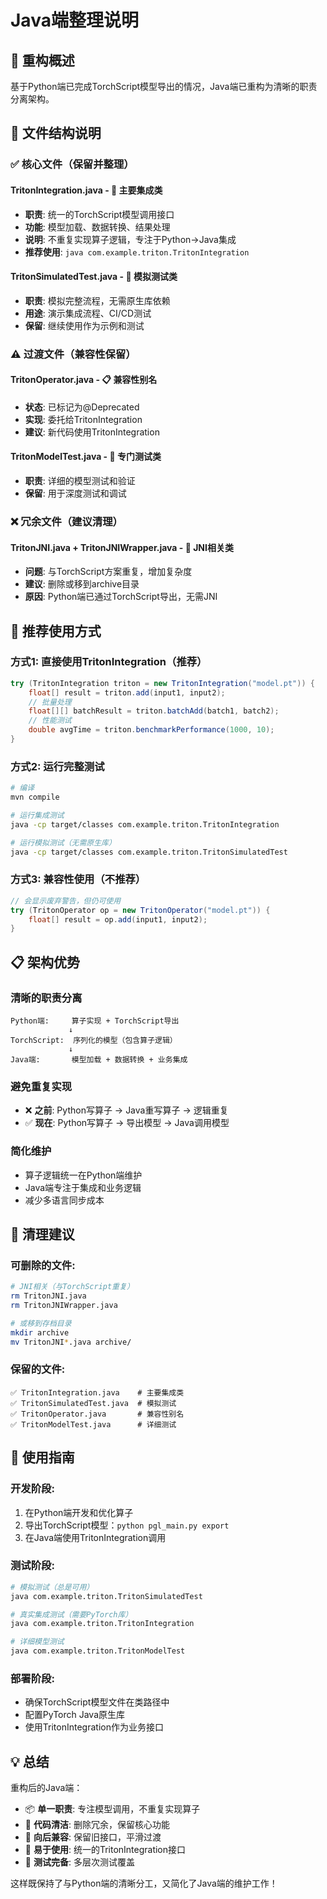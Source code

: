 # Java端整理说明

## 🎯 重构概述

基于Python端已完成TorchScript模型导出的情况，Java端已重构为清晰的职责分离架构。

## 📁 文件结构说明

### ✅ 核心文件（保留并整理）

#### **TritonIntegration.java** - 🌟 **主要集成类**
- **职责**: 统一的TorchScript模型调用接口
- **功能**: 模型加载、数据转换、结果处理
- **说明**: 不重复实现算子逻辑，专注于Python→Java集成
- **推荐使用**: `java com.example.triton.TritonIntegration`

#### **TritonSimulatedTest.java** - 🧪 **模拟测试类**  
- **职责**: 模拟完整流程，无需原生库依赖
- **用途**: 演示集成流程、CI/CD测试
- **保留**: 继续使用作为示例和测试

### ⚠️ 过渡文件（兼容性保留）

#### **TritonOperator.java** - 📋 **兼容性别名**
- **状态**: 已标记为@Deprecated
- **实现**: 委托给TritonIntegration
- **建议**: 新代码使用TritonIntegration

#### **TritonModelTest.java** - 🔬 **专门测试类**
- **职责**: 详细的模型测试和验证
- **保留**: 用于深度测试和调试

### ❌ 冗余文件（建议清理）

#### **TritonJNI.java + TritonJNIWrapper.java** - 🚫 **JNI相关类**
- **问题**: 与TorchScript方案重复，增加复杂度
- **建议**: 删除或移到archive目录
- **原因**: Python端已通过TorchScript导出，无需JNI

## 🚀 推荐使用方式

### **方式1: 直接使用TritonIntegration（推荐）**
```java
try (TritonIntegration triton = new TritonIntegration("model.pt")) {
    float[] result = triton.add(input1, input2);
    // 批量处理
    float[][] batchResult = triton.batchAdd(batch1, batch2);
    // 性能测试
    double avgTime = triton.benchmarkPerformance(1000, 10);
}
```

### **方式2: 运行完整测试**
```bash
# 编译
mvn compile

# 运行集成测试
java -cp target/classes com.example.triton.TritonIntegration

# 运行模拟测试（无需原生库）
java -cp target/classes com.example.triton.TritonSimulatedTest
```

### **方式3: 兼容性使用（不推荐）**
```java
// 会显示废弃警告，但仍可使用
try (TritonOperator op = new TritonOperator("model.pt")) {
    float[] result = op.add(input1, input2);
}
```

## 📋 架构优势

### **清晰的职责分离**
```
Python端:     算子实现 + TorchScript导出
             ↓
TorchScript:  序列化的模型（包含算子逻辑）
             ↓  
Java端:       模型加载 + 数据转换 + 业务集成
```

### **避免重复实现**
- ❌ **之前**: Python写算子 → Java重写算子 → 逻辑重复
- ✅ **现在**: Python写算子 → 导出模型 → Java调用模型

### **简化维护**
- 算子逻辑统一在Python端维护
- Java端专注于集成和业务逻辑
- 减少多语言同步成本

## 🔧 清理建议

### **可删除的文件**:
```bash
# JNI相关（与TorchScript重复）
rm TritonJNI.java
rm TritonJNIWrapper.java

# 或移到存档目录
mkdir archive
mv TritonJNI*.java archive/
```

### **保留的文件**:
```
✅ TritonIntegration.java    # 主要集成类
✅ TritonSimulatedTest.java  # 模拟测试
✅ TritonOperator.java       # 兼容性别名
✅ TritonModelTest.java      # 详细测试
```

## 🎯 使用指南

### **开发阶段**:
1. 在Python端开发和优化算子
2. 导出TorchScript模型：`python pgl_main.py export`
3. 在Java端使用TritonIntegration调用

### **测试阶段**:
```bash
# 模拟测试（总是可用）
java com.example.triton.TritonSimulatedTest

# 真实集成测试（需要PyTorch库）
java com.example.triton.TritonIntegration

# 详细模型测试
java com.example.triton.TritonModelTest
```

### **部署阶段**:
- 确保TorchScript模型文件在类路径中
- 配置PyTorch Java原生库
- 使用TritonIntegration作为业务接口

## 💡 总结

重构后的Java端：
- 📦 **单一职责**: 专注模型调用，不重复实现算子
- 🧹 **代码清洁**: 删除冗余，保留核心功能  
- 🔄 **向后兼容**: 保留旧接口，平滑过渡
- 🚀 **易于使用**: 统一的TritonIntegration接口
- 🧪 **测试完备**: 多层次测试覆盖

这样既保持了与Python端的清晰分工，又简化了Java端的维护工作！
